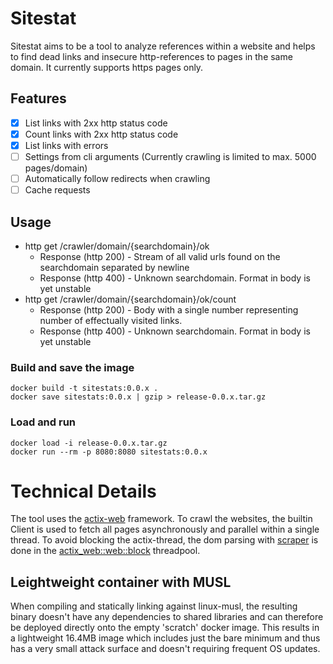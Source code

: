 # Sitestat
Sitestat aims to be a tool to analyze references within a website and helps to find dead links and insecure http-references to pages in the same domain. It currently supports https pages only.

## Features
- [x] List links with 2xx http status code
- [x] Count links with 2xx http status code
- [x] List links with errors
- [ ] Settings from cli arguments (Currently crawling is limited to max. 5000 pages/domain)
- [ ] Automatically follow redirects when crawling
- [ ] Cache requests

## Usage
- http get /crawler/domain/{searchdomain}/ok
  - Response (http 200) - Stream of all valid urls found on the searchdomain separated by newline
  - Response (http 400) - Unknown searchdomain. Format in body is yet unstable
- http get /crawler/domain/{searchdomain}/ok/count
  - Response (http 200) - Body with a single number representing number of effectually visited links.
  - Response (http 400) - Unknown searchdomain. Format in body is yet unstable


### Build and save the image
```
docker build -t sitestats:0.0.x .
docker save sitestats:0.0.x | gzip > release-0.0.x.tar.gz
```

### Load and run
```
docker load -i release-0.0.x.tar.gz
docker run --rm -p 8080:8080 sitestats:0.0.x
```


# Technical Details
The tool uses the [actix-web](https://docs.rs/actix-web/3.3.2/actix_web/index.html) framework. To crawl the websites, the builtin Client is used to fetch all pages asynchronously and parallel within a single thread. To avoid blocking the actix-thread, the dom parsing with [scraper](https://docs.rs/scraper/0.12.0/scraper/) is done in the [actix_web::web::block](https://actix.rs/actix-web/actix_web/web/fn.block.html) threadpool.

## Leightweight container with MUSL
When compiling and statically linking against linux-musl, the resulting binary doesn't have any dependencies to shared libraries and can therefore be deployed directly onto the empty 'scratch' docker image. This results in a lightweight 16.4MB image which includes just the bare minimum and thus has a very small attack surface and doesn't requiring frequent OS updates.
